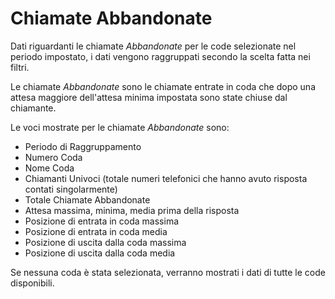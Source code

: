 # Chiamate Abbandonate

Dati riguardanti le chiamate *Abbandonate* per le code selezionate nel
periodo impostato, i dati vengono raggruppati secondo la scelta fatta 
nei filtri.

Le chiamate *Abbandonate* sono le chiamate entrate in coda che dopo una 
attesa maggiore dell'attesa minima impostata sono state chiuse dal 
chiamante.

Le voci mostrate per le chiamate *Abbandonate* sono:

- Periodo di Raggruppamento
- Numero Coda
- Nome Coda
- Chiamanti Univoci (totale numeri telefonici che hanno avuto risposta
contati singolarmente)
- Totale Chiamate Abbandonate
- Attesa massima, minima, media prima della risposta
- Posizione di entrata in coda massima
- Posizione di entrata in coda media
- Posizione di uscita dalla coda massima
- Posizione di uscita dalla coda media

Se nessuna coda è stata selezionata, verranno mostrati i dati di tutte
le code disponibili.
